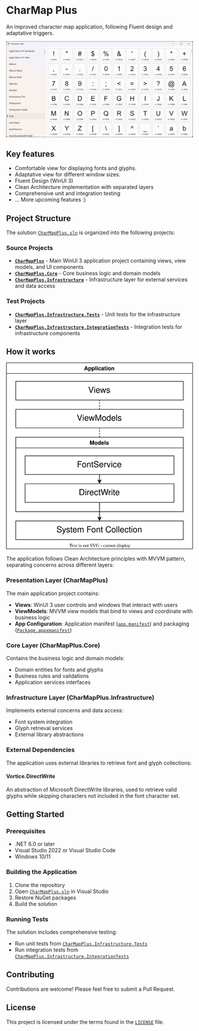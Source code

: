 # CharMap Plus

An improved character map application, following Fluent design and adaptative triggers.

![CharMap window](Images/main-window.png)

## Key features

- Comfortable view for displaying fonts and glyphs.
- Adaptative view for different window sizes.
- Fluent Design (WinUI 3)
- Clean Architecture implementation with separated layers
- Comprehensive unit and integration testing
- ... More upcoming features :)

## Project Structure

The solution [`CharMapPlus.sln`](CharMapPlus.sln) is organized into the following projects:

### Source Projects

- **[`CharMapPlus`](Source/CharMapPlus/)** - Main WinUI 3 application project containing views, view models, and UI components
- **[`CharMapPlus.Core`](Source/CharMapPlus.Core/)** - Core business logic and domain models
- **[`CharMapPlus.Infrastructure`](Source/CharMapPlus.Infrastructure/)** - Infrastructure layer for external services and data access

### Test Projects

- **[`CharMapPlus.Infrastructure.Tests`](Tests/CharMapPlus.Infrastructure.Tests/)** - Unit tests for the infrastructure layer
- **[`CharMapPlus.Infrastructure.IntegrationTests`](Tests/CharMapPlus.Infrastructure.IntegrationTests/)** - Integration tests for infrastructure components

## How it works

![Architecture](Images/arch.svg)

The application follows Clean Architecture principles with MVVM pattern, separating concerns across different layers:

### Presentation Layer (CharMapPlus)

The main application project contains:

- **Views**: WinUI 3 user controls and windows that interact with users
- **ViewModels**: MVVM view models that bind to views and coordinate with business logic
- **App Configuration**: Application manifest ([`app.manifest`](Source/CharMapPlus/app.manifest)) and packaging ([`Package.appxmanifest`](Source/CharMapPlus/Package.appxmanifest))

### Core Layer (CharMapPlus.Core)

Contains the business logic and domain models:

- Domain entities for fonts and glyphs
- Business rules and validations
- Application services interfaces

### Infrastructure Layer (CharMapPlus.Infrastructure)

Implements external concerns and data access:

- Font system integration
- Glyph retrieval services
- External library abstractions

### External Dependencies

The application uses external libraries to retrieve font and glyph collections:

#### Vortice.DirectWrite

An abstraction of Microsoft DirectWrite libraries, used to retrieve valid glyphs while skipping characters not included in the font character set.

## Getting Started

### Prerequisites

- .NET 6.0 or later
- Visual Studio 2022 or Visual Studio Code
- Windows 10/11

### Building the Application

1. Clone the repository
2. Open [`CharMapPlus.sln`](CharMapPlus.sln) in Visual Studio
3. Restore NuGet packages
4. Build the solution

### Running Tests

The solution includes comprehensive testing:

- Run unit tests from [`CharMapPlus.Infrastructure.Tests`](Tests/CharMapPlus.Infrastructure.Tests/)
- Run integration tests from [`CharMapPlus.Infrastructure.IntegrationTests`](Tests/CharMapPlus.Infrastructure.IntegrationTests/)

## Contributing

Contributions are welcome! Please feel free to submit a Pull Request.

## License

This project is licensed under the terms found in the [`LICENSE`](LICENSE) file.
